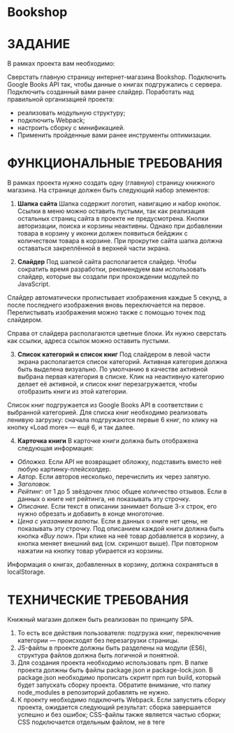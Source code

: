 # Bookshop

# ЗАДАНИЕ

В рамках проекта вам необходимо:

Сверстать главную страницу интернет-магазина Bookshop.
Подключить Google Books API так, чтобы данные о книгах подгружались с сервера.
Подключить созданный вами ранее слайдер.
Поработать над правильной организацией проекта:
- реализовать модульную структуру;
- подключить Webpack;
- настроить сборку с минификацией.
- Применить пройденные вами ранее инструменты оптимизации.

# ФУНКЦИОНАЛЬНЫЕ ТРЕБОВАНИЯ

В рамках проекта нужно создать одну (главную) страницу книжного магазина. На странице должен быть следующий набор элементов:

1. **Шапка сайта**
Шапка содержит логотип, навигацию и набор кнопок. Ссылки в меню можно оставить пустыми, так как реализация остальных страниц сайта в проекте не предусмотрена.
Кнопки авторизации, поиска и корзины неактивны. Однако при добавлении товара в корзину у иконки должен появиться бейджик с количеством товара в корзине.
При прокрутке сайта шапка должна оставаться закреплённой в верхней части экрана.

2. **Слайдер**
Под шапкой сайта располагается слайдер. Чтобы сократить время разработки, рекомендуем вам использовать слайдер, которые вы создали при прохождении модулей по JavaScript.

Слайдер автоматически пролистывает изображения каждые 5 секунд, а после последнего изображения вновь переключается на первое. Перелистывать изображения можно также с помощью точек под слайдером.

Справа от слайдера располагаются цветные блоки. Их нужно сверстать как ссылки, адреса ссылок можно оставить пустыми.

3. **Список категорий и список книг**
Под слайдером в левой части экрана располагается список категорий. Активная категория должна быть выделена визуально.
По умолчанию в качестве активной выбрана первая категория в списке. Клик на неактивную категорию делает её активной, и список книг перезагружается, чтобы отобразить книги из этой категории.

Список книг подгружается из Google Books API в соответствии с выбранной категорией. Для списка книг необходимо реализовать ленивую загрузку: сначала подгружаются первые 6 книг, по клику на кнопку «Load more» — ещё 6, и так далее.

4. **Карточка книги**
В карточке книги должна быть отображена следующая информация:

- *Обложка.* Если API не возвращает обложку, подставить вместо неё любую картинку-плейсхолдер.
- *Автор.* Если авторов несколько, перечислить их через запятую.
- *Заголовок.*
- *Рейтинг:* от 1 до 5 звёздочек плюс общее количество отзывов. Если в данных о книге нет рейтинга, не показывать эту строчку.
- *Описание.* Если текст в описании занимает больше 3-х строк, его нужно обрезать и добавить в конце многоточие.
- *Цена с указанием валюты.* Если в данных о книге нет цены, не показывать эту строчку.
Под описанием каждой книги должна быть кнопка *«Buy now»*. При клике на неё товар добавляется в корзину, а кнопка меняет внешний вид (см. скриншот выше). При повторном нажатии на кнопку товар убирается из корзины.

Информация о книгах, добавленных в корзину, должна сохраняться в localStorage.

# ТЕХНИЧЕСКИЕ ТРЕБОВАНИЯ

Книжный магазин должен быть реализован по принципу SPA. 
1. То есть все действия пользователя: подгрузка книг, переключение категории — происходят без перезагрузки страницы.
2. JS-файлы в проекте должны быть разделены на модули (ES6), структура файлов должна быть логичной и понятной.
3. Для создания проекта необходимо использовать npm. В папке проекта должны быть файлы package.json и package-lock.json. В package.json необходимо прописать скрипт npm run build, который будет запускать сборку проекта.
Обратите внимание, что папку node_modules в репозиторий добавлять не нужно.
4. К проекту необходимо подключить Webpack. 
Если запустить сборку проекта, ожидается следующий результат:
сборка завершается успешно и без ошибок;
CSS-файлы также является частью сборки;
CSS подключается отдельным файлом, не в теге <style>;
JS и CSS-файлы минифицируются в процессе сборки.
5. В проекте необходимо использовать ещё как минимум 2 инструмента оптимизации разработки (помимо npm и Webpack), которые вы прошли в предыдущих модулях. Вы можете выбрать любые из списка:
- методология БЭМ;
- CSS-препроцессор Sass (или аналог);
- Шаблонизатор pug или аналог;
- Webpack Dev Server;
- Линтер.

# ТРЕБОВАНИЯ К ВЁРСТКЕ И CSS
1. Вёрстка должна соответствовать макету. Добиваться Pixel-Perfect соответствия не обязательно, но основные моменты должны быть соблюдены:
- цветовая гамма,
- шрифты,
- размеры,
- отступы.
2. Приложение должно корректно отображаться на различных разрешениях. К сожалению, дизайна для мобильной версии в макете нет, поэтому постарайтесь реализовать её самостоятельно.
Не нужно придумывать сложный дизайн, достаточно будет просто перегруппировать элементы так, чтобы они помещались на маленьком экране.
3. Соблюдайте семантическую вёрстку. 
В приложении должны присутствовать разделы <header>, <main> и <nav>. Ссылки должны быть прописаны в теге <a>, кнопки должны быть реализованы элементом <button>, и так далее. Не забывайте также про обязательный атрибут alt у изображений.
4. При наведении курсора на любые кликабельные элементы должен появляться cursor: pointer.
5. Использовать селекторы по тегу и id для задания стилей нельзя. Используйте классы.